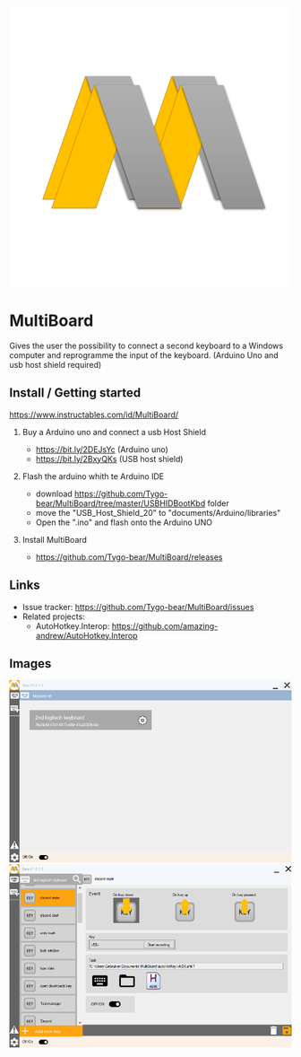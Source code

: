 ![MultiBoard logo](https://github.com/Tygo-bear/MultiBoard/blob/master/icons/logo/MultiBoard.png)
# MultiBoard
Gives the user the possibility to connect a second keyboard to a Windows computer and reprogramme the input of the keyboard.
(Arduino Uno and usb host shield required)

## Install / Getting started
https://www.instructables.com/id/MultiBoard/
1) Buy a Arduino uno and connect a usb Host Shield
   * https://bit.ly/2DEJsYc (Arduino uno)
   * https://bit.ly/2BxyQKs (USB host shield)

2) Flash the arduino whith te Arduino IDE
   * download https://github.com/Tygo-bear/MultiBoard/tree/master/USBHIDBootKbd folder
   * move the "USB_Host_Shield_20" to "documents/Arduino/libraries"
   * Open the ".ino" and flash onto the Arduino UNO

3) Install MultiBoard
   * https://github.com/Tygo-bear/MultiBoard/releases

## Links
- Issue tracker: https://github.com/Tygo-bear/MultiBoard/issues
- Related projects:
  - AutoHotkey.Interop: https://github.com/amazing-andrew/AutoHotkey.Interop

## Images
![MultiBoard keyboard](https://github.com/Tygo-bear/MultiBoard/blob/master/doc/readme%20images/MultiBoard_KeyboardView.png)
![MultiBoard key](https://github.com/Tygo-bear/MultiBoard/blob/master/doc/readme%20images/MultiBoard_KeyView.png)
